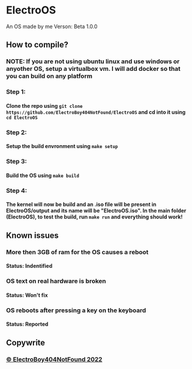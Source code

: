 # ElectroOS
An OS made by me
Verson: Beta 1.0.0

## How to compile?

### NOTE: If you are not using ubuntu linux and use windows or anyother OS, setup a virtualbox vm. I will add docker so that you can build on any platform

### Step 1:
#### Clone the repo using ``git clone https://github.com/ElectroBoy404NotFound/ElectroOS`` and cd into it using ``cd ElectroOS``
### Step 2:
#### Setup the build envronment using ``make setup``
### Step 3:
#### Build the OS using ``make build``
### Step 4:
#### The kernel will now be build and an .iso file will be present in ElectroOS/output and its name will be "ElectroOS.iso". In the main folder (ElectroOS), to test the build, run ``make run`` and everything should work!

## Known issues
### More then 3GB of ram for the OS causes a reboot 
#### Status: Indentified
### OS text on real hardware is broken
#### Status: Won't fix
### OS reboots after pressing a key on the keyboard
#### Status: Reported

## Copywrite
### <a href="https://github.com/ElectroBoy404NotFound/ElectroOS"> © ElectroBoy404NotFound 2022 <a>
